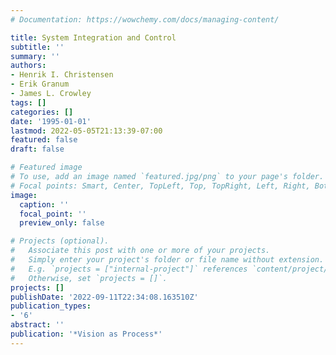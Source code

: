 ```yaml
---
# Documentation: https://wowchemy.com/docs/managing-content/

title: System Integration and Control
subtitle: ''
summary: ''
authors:
- Henrik I. Christensen
- Erik Granum
- James L. Crowley
tags: []
categories: []
date: '1995-01-01'
lastmod: 2022-05-05T21:13:39-07:00
featured: false
draft: false

# Featured image
# To use, add an image named `featured.jpg/png` to your page's folder.
# Focal points: Smart, Center, TopLeft, Top, TopRight, Left, Right, BottomLeft, Bottom, BottomRight.
image:
  caption: ''
  focal_point: ''
  preview_only: false

# Projects (optional).
#   Associate this post with one or more of your projects.
#   Simply enter your project's folder or file name without extension.
#   E.g. `projects = ["internal-project"]` references `content/project/deep-learning/index.md`.
#   Otherwise, set `projects = []`.
projects: []
publishDate: '2022-09-11T22:34:08.163510Z'
publication_types:
- '6'
abstract: ''
publication: '*Vision as Process*'
---
```

